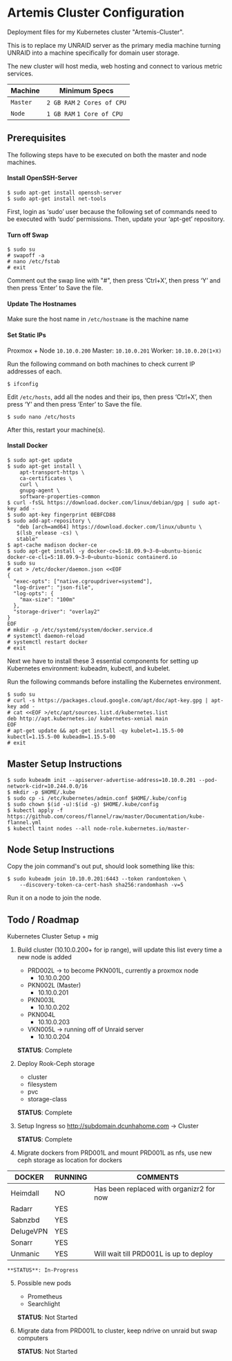 

# Artemis Cluster Configuration
Deployment files for my Kubernetes cluster "Artemis-Cluster".

This is to replace my UNRAID server as the primary media machine turning UNRAID into a machine specifically for domain user storage.

The new cluster will host media, web hosting and connect to various metric services.

|Machine|Minimum Specs|
|--|--|
|`Master`| `2 GB RAM` `2 Cores of CPU`
|`Node`| `1 GB RAM` `1 Core of CPU`

## Prerequisites

The following steps have to be executed on both the master and node machines.

#### Install OpenSSH-Server
    $ sudo apt-get install openssh-server
    $ sudo apt-get install net-tools

First, login as ‘sudo’ user because the following set of commands need to be executed with ‘sudo’ permissions. Then, update your ‘apt-get’ repository.

#### Turn off Swap
    $ sudo su
    # swapoff -a
    # nano /etc/fstab
    # exit

Comment out the swap line with "#", then press ‘Ctrl+X’, then press ‘Y’ and then press ‘Enter’ to Save the file.

#### Update The Hostnames

Make sure the host name in `/etc/hostname` is the machine name

#### Set Static IPs

Proxmox + Node `10.10.0.200`
Master:  `10.10.0.201`
Worker: `10.10.0.20(1+X)`

Run the following command on both machines to check current IP addresses of each.

    $ ifconfig

 Edit `/etc/hosts`, add all the nodes and their ips, then press ‘Ctrl+X’, then press ‘Y’ and then press ‘Enter’ to Save the file.

    $ sudo nano /etc/hosts

After this, restart your machine(s).

#### Install Docker
    $ sudo apt-get update
    $ sudo apt-get install \
        apt-transport-https \
        ca-certificates \
        curl \
        gnupg-agent \
        software-properties-common
    $ curl -fsSL https://download.docker.com/linux/debian/gpg | sudo apt-key add -
    $ sudo apt-key fingerprint 0EBFCD88
    $ sudo add-apt-repository \
       "deb [arch=amd64] https://download.docker.com/linux/ubuntu \
       $(lsb_release -cs) \
       stable"
    $ apt-cache madison docker-ce
    $ sudo apt-get install -y docker-ce=5:18.09.9~3-0~ubuntu-bionic docker-ce-cli=5:18.09.9~3-0~ubuntu-bionic containerd.io
    $ sudo su
    # cat > /etc/docker/daemon.json <<EOF
    {
      "exec-opts": ["native.cgroupdriver=systemd"],
      "log-driver": "json-file",
      "log-opts": {
        "max-size": "100m"
      },
      "storage-driver": "overlay2"
    }
    EOF
    # mkdir -p /etc/systemd/system/docker.service.d
    # systemctl daemon-reload
    # systemctl restart docker
    # exit

Next we have to install these 3 essential components for setting up Kubernetes environment: kubeadm, kubectl, and kubelet.

Run the following commands before installing the Kubernetes environment.

    $ sudo su
    # curl -s https://packages.cloud.google.com/apt/doc/apt-key.gpg | apt-key add -
    # cat <<EOF >/etc/apt/sources.list.d/kubernetes.list
    deb http://apt.kubernetes.io/ kubernetes-xenial main
    EOF
    # apt-get update && apt-get install -qy kubelet=1.15.5-00 kubectl=1.15.5-00 kubeadm=1.15.5-00
    # exit

## Master Setup Instructions

    $ sudo kubeadm init --apiserver-advertise-address=10.10.0.201 --pod-network-cidr=10.244.0.0/16
    $ mkdir -p $HOME/.kube
    $ sudo cp -i /etc/kubernetes/admin.conf $HOME/.kube/config
    $ sudo chown $(id -u):$(id -g) $HOME/.kube/config
    $ kubectl apply -f https://github.com/coreos/flannel/raw/master/Documentation/kube-flannel.yml
    $ kubectl taint nodes --all node-role.kubernetes.io/master-

## Node Setup Instructions

Copy the join command's out put, should look something like this:

    $ sudo kubeadm join 10.10.0.201:6443 --token randomtoken \
        --discovery-token-ca-cert-hash sha256:randomhash -v=5

Run it on a node to join the node.



## Todo / Roadmap

Kubernetes Cluster Setup + mig
1. Build cluster (10.10.0.200+ for ip range), will update this list every time a new node is added
    - PRD002L -> to become PKN001L, currently a proxmox node
      -  10.10.0.200
    - PKN002L (Master)
	    - 10.10.0.201
    - PKN003L
	    - 10.10.0.202
    - PKN004L
	    - 10.10.0.203
    - VKN005L -> running off of Unraid server
	    - 10.10.0.204

    **STATUS**: Complete

2. Deploy Rook-Ceph storage
    - cluster
    - filesystem
    - pvc
    - storage-class

    **STATUS**: Complete

3. Setup Ingress so http://subdomain.dcunhahome.com -> Cluster

    **STATUS**: Complete

4. Migrate dockers from PRD001L and mount PRD001L as nfs, use new ceph storage as location for dockers

|DOCKER|RUNNING|COMMENTS
|--|--|--|
|Heimdall|NO|Has been replaced with organizr2 for now|
|Radarr|YES|
|Sabnzbd|YES|
|DelugeVPN|YES|
|Sonarr|YES|
|Unmanic|YES|Will wait till PRD001L is up to deploy|

    **STATUS**: In-Progress

5. Possible new pods
    - Prometheus
    - Searchlight

    **STATUS**: Not Started

6. Migrate data from PRD001L to cluster, keep ndrive on unraid but swap computers

    **STATUS**: Not Started
